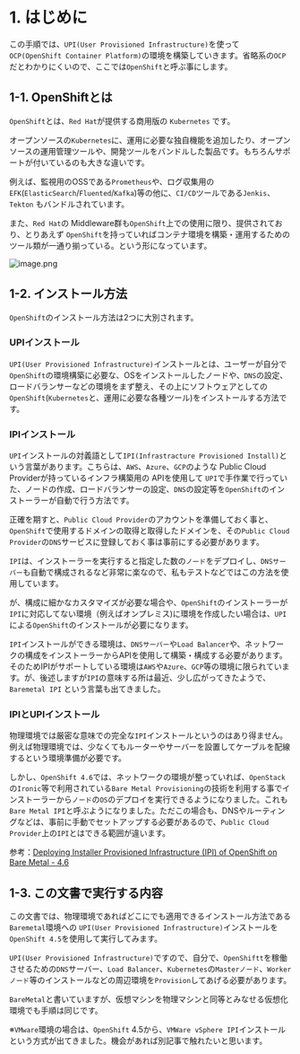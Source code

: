# 1. はじめに

この手順では、`UPI(User Provisioned Infrastructure)`を使って `OCP(OpenShift Container Platform)`の環境を構築していきます。省略系の`OCP`だとわかりにくいので、ここでは`OpenShift`と呼ぶ事にします。

## 1-1. OpenShiftとは

`OpenShift`とは、`Red Hat`が提供する商用版の `Kubernetes` です。

オープンソースの`Kubernetes`に、運用に必要な独自機能を追加したり、オープンソースの運用管理ツールや、開発ツールをバンドルした製品です。もちろんサポートが付いているのも大きな違いです。

例えば、監視用のOSSである`Prometheus`や、ログ収集用の`EFK`(`ElasticSearch`/`Fluented`/`Kafka`)等の他に、`CI/CD`ツールである`Jenkis`、`Tekton` もバンドルされています。

また、`Red Hat`の Middleware群も`OpenShift`上での使用に限り、提供されており、とりあえず `OpenShift`を持っていればコンテナ環境を構築・運用するためのツール類が一通り揃っている。という形になっています。

![image.png](https://qiita-image-store.s3.ap-northeast-1.amazonaws.com/0/99425/24e2fe39-71ae-2c20-b9e3-90be616c5b79.png)

## 1-2. インストール方法
`OpenShift`のインストール方法は2つに大別されます。

### UPIインストール

`UPI(User Provisioned Infrastructure)`インストールとは、ユーザーが自分で `OpenShift`の環境構築に必要な、OSをインストールしたノードや、`DNS`の設定、ロードバランサーなどの環境をまず整え、その上にソフトウェアとしての`OpenShift`(`Kubernetes`と、運用に必要な各種ツール)をインストールする方法です。

### IPIインストール

`UPI`インストールの対義語として`IPI(Infrastracture Provisioned Install)`という言葉があります。こちらは、`AWS`、`Azure`、`GCP`のような Public Cloud Providerが持っているインフラ構築用の APIを使用して `UPI`で手作業で行っていた、ノードの作成、ロードバランサーの設定、`DNS`の設定等を`OpenShift`のインストーラーが自動で行う方法です。

正確を期すと、`Public Cloud Provider`のアカウントを準備しておく事と、`OpenShift`で使用するドメインの取得と取得したドメインを、その`Public Cloud Provider`の`DNS`サービスに登録しておく事は事前にする必要があります。

`IPI`は、インストーラーを実行すると指定した数の`ノード`をデプロイし、`DNSサーバー`も自動で構成されるなど非常に楽なので、私もテストなどではこの方法を使用しています。

が、構成に細かなカスタマイズが必要な場合や、`OpenShift`のインストーラーが`IPI`に対応してない環境（例えばオンプレミス)に環境を作成したい場合は、`UPI`による`OpenShift`のインストールが必要になります。

`IPI`インストールができる環境は、`DNSサーバー`や`Load Balancer`や、ネットワークの構成をインストーラーからAPIを使用して構築・構成する必要があります。そのためIPIがサポートしている環境は`AWS`や`Azure`、`GCP`等の環境に限られています。が、後述しますが`IPI`の意味する所は最近、少し広がってきたようで、`Baremetal IPI` という言葉も出てきました。

### IPIとUPIインストール

物理環境では厳密な意味での完全な`IPI`インストールというのはあり得ません。例えば物理環境では、少なくてもルーターやサーバーを設置してケーブルを配線するという環境準備が必要です。

しかし、`OpenShift 4.6`では、ネットワークの環境が整っていれば、`OpenStack`の`Ironic`等で利用されている`Bare Metal Provisioning`の技術を利用する事でインストーラーから`ノード`の`OS`のデプロイを実行できるようになりました。これも`Bare Metal IPI`と呼ぶようになりました。ただこの場合も、DNSやルーティングなどは、事前に手動でセットアップする必要があるので、`Public Cloud Provider`上の`IPI`とはできる範囲が違います。

参考：<a href="https://openshift-kni.github.io/baremetal-deploy/4.6/Deployment.html">Deploying Installer Provisioned Infrastructure (IPI) of OpenShift on Bare Metal - 4.6</a>


## 1-3. この文書で実行する内容

この文書では、物理環境であればどこにでも適用できるインストール方法である`Baremetal`環境への `UPI(User Provisioned Infrastructure)`インストールを`OpenShift 4.5`を使用して実行してみます。

`UPI(User Provisioned Infrastructure)`ですので、自分で、`OpenShiftt`を稼働させるための`DNS`サーバー、`Load Balancer`、`Kubernetes`の`Masterノード`、`Workerノード`等のインストールなどの周辺環境を`Provision`してあげる必要があります。

`BareMetal`と書いていますが、仮想マシンを物理マシンと同等とみなせる仮想化環境でも手順は同じです。

※`VMware`環境の場合は、`OpenShift` 4.5から、`VMWare vSphere IPI`インストールという方式が出てきました。機会があれば別記事で触れたいと思います。